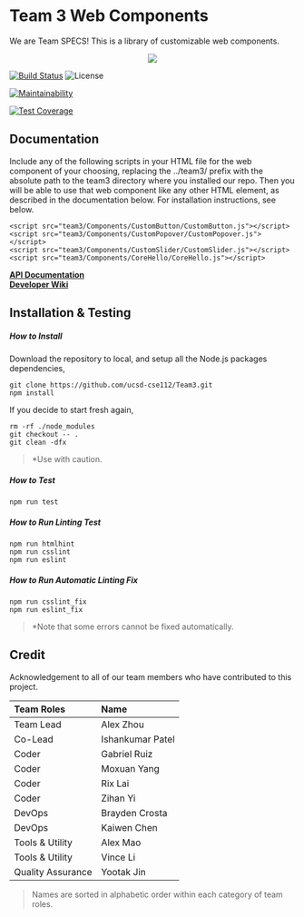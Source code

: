 # Team 3 Web Components

We are Team SPECS! This is a library of customizable web components.

<div style="text-align: center">
<img src="https://raw.githubusercontent.com/ucsd-cse112/team3/master/logo.png?token=AGLD5CNAALYDOZCKXNB7GHK475PVW"/>
</div>

[![Build Status](https://travis-ci.com/ucsd-cse112/team3.svg?token=N7quhPzu2SUwxwSC1Q4R&branch=master)](https://travis-ci.com/ucsd-cse112/team3)
![License](https://img.shields.io/badge/License-MIT-yellow.svg)

[![Maintainability](https://api.codeclimate.com/v1/badges/a99a88d28ad37a79dbf6/maintainability)](https://codeclimate.com/repos/5cc0c5e65014ac306c010505/maintainability)

[![Test Coverage](https://api.codeclimate.com/v1/badges/a99a88d28ad37a79dbf6/test_coverage)](https://codeclimate.com/repos/5cc0c5e65014ac306c010505/test_coverage)

## Documentation

Include any of the following scripts in your HTML file for the web component of your choosing, replacing the ../team3/ prefix with the absolute path to the team3 directory where you installed our repo. Then you will be able to use that web component like any other HTML element, as described in the documentation below. For installation instructions, see below.
```
<script src="team3/Components/CustomButton/CustomButton.js"></script>
<script src="team3/Components/CustomPopover/CustomPopover.js"></script>
<script src="team3/Components/CustomSlider/CustomSlider.js"></script>
<script src="team3/Components/CoreHello/CoreHello.js"></script>
```
[**API Documentation**](https://ucsd-cse112.github.io/team3/) <br/>
[**Developer Wiki**](https://github.com/ucsd-cse112/team3/wiki)

## Installation & Testing

##### How to Install
Download the repository to local, and setup all the Node.js packages dependencies,
```
git clone https://github.com/ucsd-cse112/Team3.git
npm install
```
If you decide to start fresh again,
```
rm -rf ./node_modules
git checkout -- .
git clean -dfx
```
> *Use with caution.

##### How to Test
```
npm run test
```

##### How to Run Linting Test
```
npm run htmlhint
npm run csslint
npm run eslint
```

##### How to Run Automatic Linting Fix
```
npm run csslint_fix
npm run eslint_fix
```
> *Note that some errors cannot be fixed automatically.

## Credit

Acknowledgement to all of our team members who have contributed to this project. 

| Team Roles    | Name              |
|:--------------|:------------------|
| Team Lead     | Alex Zhou         |
| Co-Lead       | Ishankumar Patel  |
| Coder         | Gabriel Ruiz      |
| Coder         | Moxuan Yang       |
| Coder         | Rix Lai           |
| Coder         | Zihan Yi          |
| DevOps        | Brayden Crosta    |
| DevOps        | Kaiwen Chen       |
| Tools & Utility   | Alex Mao      |
| Tools & Utility   | Vince Li      |
| Quality Assurance | Yootak Jin    |
> Names are sorted in alphabetic order within each category of team roles.
